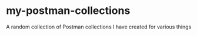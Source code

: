 # my-postman-collections

A random collection of Postman collections I have created for various things
